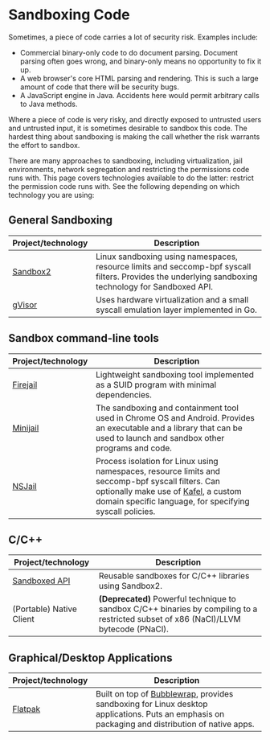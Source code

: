 # Sandboxing Code

Sometimes, a piece of code carries a lot of security risk. Examples include:

* Commercial binary-only code to do document parsing. Document parsing often
  goes wrong, and binary-only means no opportunity to fix it up.
* A web browser's core HTML parsing and rendering. This is such a large amount
  of code that there will be security bugs.
* A JavaScript engine in Java. Accidents here would permit arbitrary calls to
  Java methods.

Where a piece of code is very risky, and directly exposed to untrusted users
and untrusted input, it is sometimes desirable to sandbox this code. The hardest
thing about sandboxing is making the call whether the risk warrants the effort
to sandbox.

There are many approaches to sandboxing, including virtualization, jail
environments, network segregation and restricting the permissions code runs
with. This page covers technologies available to do the latter: restrict the
permission code runs with. See the following depending on which technology you
are using:

## General Sandboxing

Project/technology                         | Description
-------------------------------------------|------------
[Sandbox2](../sandbox2/README.md)          | Linux sandboxing using namespaces, resource limits and seccomp-bpf syscall filters. Provides the underlying sandboxing technology for Sandboxed API.
[gVisor](https://github.com/google/gvisor) | Uses hardware virtualization and a small syscall emulation layer implemented in Go.


## Sandbox command-line tools

Project/technology   | Description
---------------------|------------
[Firejail](https://github.com/netblue30/firejail) | Lightweight sandboxing tool implemented as a SUID program with minimal dependencies.
[Minijail](https://android.googlesource.com/platform/external/minijail/) | The sandboxing and containment tool used in Chrome OS and Android. Provides an executable and a library that can be used to launch and sandbox other programs and code.
[NSJail](nsjail.com) | Process isolation for Linux using namespaces, resource limits and seccomp-bpf syscall filters. Can optionally make use of [Kafel](https://github.com/google/kafel/), a custom domain specific language, for specifying syscall policies.


## C/C++

Project/technology       | Description
-------------------------|------------
[Sandboxed API](..)      | Reusable sandboxes for C/C++ libraries using Sandbox2.
(Portable) Native Client | **(Deprecated)** Powerful technique to sandbox C/C++ binaries by compiling to a restricted subset of x86 (NaCl)/LLVM bytecode (PNaCl).


## Graphical/Desktop Applications

Project/technology                            | Description
----------------------------------------------|------------
[Flatpak](https://github.com/flatpak/flatpak) | Built on top of [Bubblewrap](https://github.com/projectatomic/bubblewrap), provides sandboxing for Linux desktop applications. Puts an emphasis on packaging and distribution of native apps.
